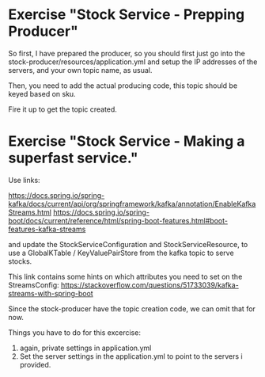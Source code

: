 
# Exercise "Stock Service - Prepping Producer" 

So first, I have prepared the producer, so you should first just go into the stock-producer/resources/application.yml
and setup the IP addresses of the servers, and your own topic name, as usual.

Then, you need to add the actual producing code, this topic should be keyed based on sku.

Fire it up to get the topic created.

# Exercise "Stock Service - Making a superfast service."

Use links:

https://docs.spring.io/spring-kafka/docs/current/api/org/springframework/kafka/annotation/EnableKafkaStreams.html
https://docs.spring.io/spring-boot/docs/current/reference/html/spring-boot-features.html#boot-features-kafka-streams

and update the StockServiceConfiguration and StockServiceResource,
to use a GlobalKTable / KeyValuePairStore from the kafka topic to serve stocks.

This link contains some hints on which attributes you need to set on the StreamsConfig:
https://stackoverflow.com/questions/51733039/kafka-streams-with-spring-boot

Since the stock-producer have the topic creation code, we can omit that for now.

Things you have to do for this excercise:

1. again, private settings in application.yml
2. Set the server settings in the application.yml to point to the servers i provided.

